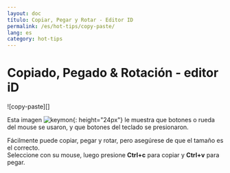 ```yaml
---
layout: doc
título: Copiar, Pegar y Rotar - Editor ID
permalink: /es/hot-tips/copy-paste/
lang: es
category: hot-tips
---
```


Copiado, Pegado & Rotación - editor iD
============

![copy-paste][]

Esta imagen ![keymon]{: height="24px"} le muestra que botones o rueda del mouse se usaron, y que botones del teclado se presionaron.  

Fácilmente puede copiar, pegar y rotar, pero asegúrese de que el tamaño es el correcto.   
Seleccione con su mouse, luego presione **Ctrl+c** para copiar y **Ctrl+v** para pegar.  

[copiar-pegar]:/images/hot-tips/copy-paste.gif
[keymon]:/images/hot-tips/keymon.png